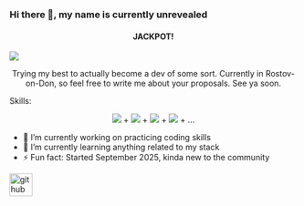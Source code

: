 ### Hi there 👋, my name is **currently unrevealed**
#### <center>JACKPOT!</center>
![](https://static.wikia.nocookie.net/devilmaycry/images/4/41/Jackpot.jpg/revision/latest?cb=20210518144340)

<center>Trying my best to actually become a dev of some sort. Currently in Rostov-on-Don, so feel free to write me about your proposals. See ya soon. </center>

Skills: <center>![](https://img.icons8.com/color/48/typescript.png) + ![](https://img.icons8.com/color/48/python--v1.png) + ![](https://img.icons8.com/color/48/nodejs.png) + ![](https://img.icons8.com/color/48/javascript--v1.png) + ...</center>

- 🔭 I’m currently working on practicing coding skills 
- 🌱 I’m currently learning anything related to my stack 
- ⚡ Fun fact: Started September 2025, kinda new to the community 


[<img src='https://cdn.jsdelivr.net/npm/simple-icons@3.0.1/icons/github.svg' alt='github' height='40'>](https://github.com/a3th3r3al)  

